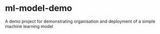 # ml-model-demo
A demo project for demonstrating organisation and deployment of a simple machine learning model

